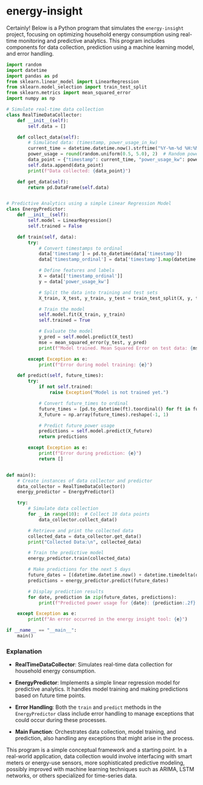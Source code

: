 # **energy-insight**

Certainly! Below is a Python program that simulates the `energy-insight` project, focusing on optimizing household energy consumption using real-time monitoring and predictive analytics. This program includes components for data collection, prediction using a machine learning model, and error handling.

```python
import random
import datetime
import pandas as pd
from sklearn.linear_model import LinearRegression
from sklearn.model_selection import train_test_split
from sklearn.metrics import mean_squared_error
import numpy as np

# Simulate real-time data collection
class RealTimeDataCollector:
    def __init__(self):
        self.data = []

    def collect_data(self):
        # Simulated data: (timestamp, power_usage_in_kw)
        current_time = datetime.datetime.now().strftime("%Y-%m-%d %H:%M:%S")
        power_usage = round(random.uniform(0.5, 5.0), 2)  # Random power usage between 0.5kw and 5.0kw
        data_point = {"timestamp": current_time, "power_usage_kw": power_usage}
        self.data.append(data_point)
        print(f"Data collected: {data_point}")

    def get_data(self):
        return pd.DataFrame(self.data)


# Predictive Analytics using a simple Linear Regression Model
class EnergyPredictor:
    def __init__(self):
        self.model = LinearRegression()
        self.trained = False

    def train(self, data):
        try:
            # Convert timestamps to ordinal
            data['timestamp'] = pd.to_datetime(data['timestamp'])
            data['timestamp_ordinal'] = data['timestamp'].map(datetime.datetime.toordinal)

            # Define features and labels
            X = data[['timestamp_ordinal']]
            y = data['power_usage_kw']

            # Split the data into training and test sets
            X_train, X_test, y_train, y_test = train_test_split(X, y, test_size=0.2, random_state=42)

            # Train the model
            self.model.fit(X_train, y_train)
            self.trained = True

            # Evaluate the model
            y_pred = self.model.predict(X_test)
            mse = mean_squared_error(y_test, y_pred)
            print(f"Model trained. Mean Squared Error on test data: {mse:.2f}")

        except Exception as e:
            print(f"Error during model training: {e}")

    def predict(self, future_times):
        try:
            if not self.trained:
                raise Exception("Model is not trained yet.")

            # Convert future_times to ordinal
            future_times = [pd.to_datetime(ft).toordinal() for ft in future_times]
            X_future = np.array(future_times).reshape(-1, 1)

            # Predict future power usage
            predictions = self.model.predict(X_future)
            return predictions

        except Exception as e:
            print(f"Error during prediction: {e}")
            return []


def main():
    # Create instances of data collector and predictor
    data_collector = RealTimeDataCollector()
    energy_predictor = EnergyPredictor()

    try:
        # Simulate data collection
        for _ in range(10):  # Collect 10 data points
            data_collector.collect_data()

        # Retrieve and print the collected data
        collected_data = data_collector.get_data()
        print("Collected Data:\n", collected_data)

        # Train the predictive model
        energy_predictor.train(collected_data)

        # Make predictions for the next 5 days
        future_dates = [(datetime.datetime.now() + datetime.timedelta(days=i)).strftime("%Y-%m-%d") for i in range(1, 6)]
        predictions = energy_predictor.predict(future_dates)

        # Display prediction results
        for date, prediction in zip(future_dates, predictions):
            print(f"Predicted power usage for {date}: {prediction:.2f} kW")

    except Exception as e:
        print(f"An error occurred in the energy insight tool: {e}")

if __name__ == "__main__":
    main()
```

### Explanation

- **RealTimeDataCollector**: Simulates real-time data collection for household energy consumption.
  
- **EnergyPredictor**: Implements a simple linear regression model for predictive analytics. It handles model training and making predictions based on future time points.

- **Error Handling**: Both the `train` and `predict` methods in the `EnergyPredictor` class include error handling to manage exceptions that could occur during these processes.

- **Main Function**: Orchestrates data collection, model training, and prediction, also handling any exceptions that might arise in the process.

This program is a simple conceptual framework and a starting point. In a real-world application, data collection would involve interfacing with smart meters or energy-use sensors, more sophisticated predictive modeling, possibly improved with machine learning techniques such as ARIMA, LSTM networks, or others specialized for time-series data.
